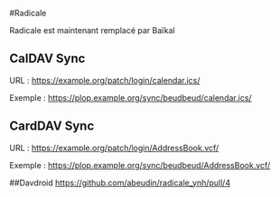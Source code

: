 #Radicale

<div class="alert alert-info" markdown="1">
Radicale est maintenant remplacé par Baïkal
</div>

## CalDAV Sync
URL : https://example.org/patch/login/calendar.ics/

Exemple : https://plop.example.org/sync/beudbeud/calendar.ics/

## CardDAV Sync
URL : https://example.org/patch/login/AddressBook.vcf/

Exemple : https://plop.example.org/sync/beudbeud/AddressBook.vcf/

##Davdroid
https://github.com/abeudin/radicale_ynh/pull/4

